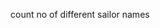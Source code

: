 count no of different sailor names

<!---
mahalakshmibangari/mahalakshmibangari is a ✨ special ✨ repository because its `README.md` (this file) appears on your GitHub profile.
You can click the Preview link to take a look at your changes.
--->
